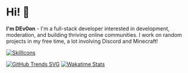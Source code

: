 

# Hi! 👋
**I'm DEv0on** - I'm a full-stack developer interested in development, moderation, and building thriving online communities. I work on random projects in my free time, a lot involving Discord and Minecraft!

[![SkillIcons](https://skillicons.dev/icons?i=java,kotlin,js,ts,rust,html,css,nodejs,tailwind,vue,nuxt,mongodb,prisma,docker)](https://skillicons.dev)<br/>

<a href="#">![GitHub Trends SVG](https://api.githubtrends.io/user/svg/DEv0on/langs?time_range=all_time&include_private=True&loc_metric=changed&theme=dark)</a>
<a href="#">![Wakatime Stats](https://github-readme-stats.vercel.app/api/wakatime?username=dev0on&langs_count=5&layout=compact&theme=dark)</a>
